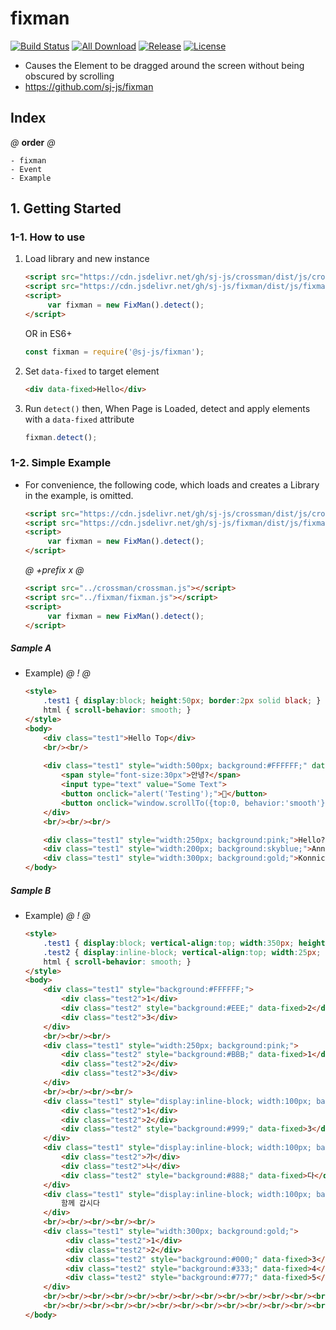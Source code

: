 # fixman
[![Build Status](https://travis-ci.org/sj-js/fixman.svg?branch=master)](https://travis-ci.org/sj-js/fixman)
[![All Download](https://img.shields.io/github/downloads/sj-js/fixman/total.svg)](https://github.com/sj-js/fixman/releases)
[![Release](https://img.shields.io/github/release/sj-js/fixman.svg)](https://github.com/sj-js/fixman/releases)
[![License](https://img.shields.io/github/license/sj-js/fixman.svg)](https://github.com/sj-js/fixman/releases)

- Causes the Element to be dragged around the screen without being obscured by scrolling
- https://github.com/sj-js/fixman
    
      
        
## Index
*@* **order** *@*
```
- fixman
- Event
- Example
```


## 1. Getting Started

### 1-1. How to use

1. Load library and new instance
    ```html
    <script src="https://cdn.jsdelivr.net/gh/sj-js/crossman/dist/js/crossman.js"></script>
    <script src="https://cdn.jsdelivr.net/gh/sj-js/fixman/dist/js/fixman.js"></script>
    <script>
         var fixman = new FixMan().detect();
    </script>
    ```  
    OR in ES6+
    ```js
    const fixman = require('@sj-js/fixman');
    ```
   
2. Set `data-fixed` to target element   
   ```html
   <div data-fixed>Hello</div>
   ```
   
3. Run `detect()` then, When Page is Loaded, detect and apply elements with a `data-fixed` attribute    
   ```js
   fixman.detect();
   ```



### 1-2. Simple Example
- For convenience, the following code, which loads and creates a Library in the example, is omitted.
    ```html
    <script src="https://cdn.jsdelivr.net/gh/sj-js/crossman/dist/js/crossman.js"></script>
    <script src="https://cdn.jsdelivr.net/gh/sj-js/fixman/dist/js/fixman.js"></script>
    <script>
         var fixman = new FixMan().detect();
    </script>
    ```
  
    *@* *+prefix* *x* *@* 
    ```html
    <script src="../crossman/crossman.js"></script>
    <script src="../fixman/fixman.js"></script>
    <script>
         var fixman = new FixMan().detect();
    </script>
    ```    

##### Sample A
- Example)
    *@* *!* *@*
    ```html
    <style>
        .test1 { display:block; height:50px; border:2px solid black; }
        html { scroll-behavior: smooth; }
    </style>
    <body>
        <div class="test1">Hello Top</div>
        <br/><br/>
        
        <div class="test1" style="width:500px; background:#FFFFFF;" data-fixed>
            <span style="font-size:30px">안녕?</span>
            <input type="text" value="Some Text">
            <button onclick="alert('Testing');">🔎</button>
            <button onclick="window.scrollTo({top:0, behavior:'smooth'});">🔝</button>
        </div>
        <br/><br/><br/>
   
        <div class="test1" style="width:250px; background:pink;">Hello?</div><br/><br/><br/><br/>
        <div class="test1" style="width:200px; background:skyblue;">Annyeong?</div><br/><br/><br/><br/><br/>
        <div class="test1" style="width:300px; background:gold;">Konnichiwa? and Nihao? or Hola?</div><br/><br/><br/><br/><br/><br/>
    </body>
    ``` 

##### Sample B
- Example)
    *@* *!* *@*
    ```html
    <style>
        .test1 { display:block; vertical-align:top; width:350px; height:50px; border:2px solid black; }
        .test2 { display:inline-block; vertical-align:top; width:25px; height:25px; border:2px solid black; }
        html { scroll-behavior: smooth; }
    </style>
    <body>
        <div class="test1" style="background:#FFFFFF;">
            <div class="test2">1</div>
            <div class="test2" style="background:#EEE;" data-fixed>2</div>
            <div class="test2">3</div>
        </div>
        <br/><br/><br/>     
        <div class="test1" style="width:250px; background:pink;">
            <div class="test2" style="background:#BBB;" data-fixed>1</div>
            <div class="test2">2</div>
            <div class="test2">3</div>     
        </div>
        <br/><br/><br/><br/>        
        <div class="test1" style="display:inline-block; width:100px; background:skyblue;">
            <div class="test2">1</div>
            <div class="test2">2</div>
            <div class="test2" style="background:#999;" data-fixed>3</div>
        </div>
        <div class="test1" style="display:inline-block; width:100px; background:skyblue;">
            <div class="test2">가</div>
            <div class="test2">나</div>
            <div class="test2" style="background:#888;" data-fixed>다</div>
        </div>
        <div class="test1" style="display:inline-block; width:100px; background:skyblue;" data-fixed>
            함께 갑시다
        </div> 
        <br/><br/><br/><br/><br/>   
        <div class="test1" style="width:300px; background:gold;">
             <div class="test2">1</div>
             <div class="test2">2</div>
             <div class="test2" style="background:#000;" data-fixed>3</div>
             <div class="test2" style="background:#333;" data-fixed>4</div>
             <div class="test2" style="background:#777;" data-fixed>5</div>
        </div>
        <br/><br/><br/><br/><br/><br/><br/><br/><br/><br/><br/><br/><br/><br/><br/><br/><br/><br/><br/><br/><br/><br/><br/><br/>
        <br/><br/><br/><br/><br/><br/><br/><br/><br/><br/><br/><br/><br/><br/><br/><br/><br/><br/><br/><br/><br/><br/><br/><br/>
    </body>
    ``` 